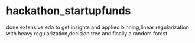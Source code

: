 # hackathon_startupfunds
done extensive eda to get insights and applied binning,linear regularization with heavy regularization,decision tree and finally a random forest
